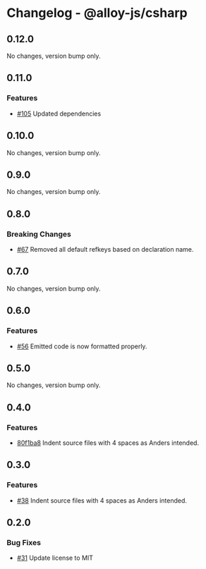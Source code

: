 # Changelog - @alloy-js/csharp

## 0.12.0

No changes, version bump only.

## 0.11.0

### Features

- [#105](https://github.com/alloy-framework/alloy/pull/105) Updated dependencies


## 0.10.0

No changes, version bump only.

## 0.9.0

No changes, version bump only.

## 0.8.0

### Breaking Changes

- [#67](https://github.com/alloy-framework/alloy/pull/67) Removed all default refkeys based on declaration name.


## 0.7.0

No changes, version bump only.

## 0.6.0

### Features

- [#56](https://github.com/alloy-framework/alloy/pull/56) Emitted code is now formatted properly.


## 0.5.0

No changes, version bump only.

## 0.4.0

### Features

- [80f1ba8](https://github.com/alloy-framework/alloy/commit/80f1ba88470960ce57487b644ae3c3f37f9c4690) Indent source files with 4 spaces as Anders intended.


## 0.3.0

### Features

- [#38](https://github.com/alloy-framework/alloy/pull/38) Indent source files with 4 spaces as Anders intended.




## 0.2.0

### Bug Fixes

- [#31](https://github.com/alloy-framework/alloy/pull/31) Update license to MIT

